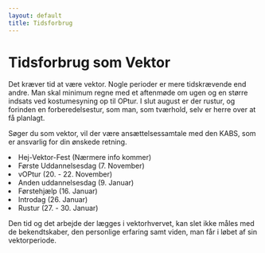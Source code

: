```yaml
---
layout: default
title: Tidsforbrug
---
```


<h1>Tidsforbrug som Vektor</h1>

<div id="poster-image" style="background-image: url('/static/img/tidsforbrug.jpg');">
</div>

<p>
Det kræver tid at være vektor. 
Nogle perioder er mere tidskrævende end andre. 
Man skal minimum regne med et aftenmøde om ugen og en større indsats ved kostumesyning op til OPtur.
I slut august er der rustur, og forinden en forberedelsestur, som man, som tværhold, selv er herre over at få planlagt.
</p>

<p>
Søger du som vektor, vil der være ansættelsessamtale med den KABS, som er ansvarlig for din ønskede retning.
</p>

<li>Hej-Vektor-Fest (Nærmere info kommer)</li>
<li>Første Uddannelsesdag (7. November)</li>
<li>vOPtur (20. - 22. November)</li>
<li>Anden uddannelsesdag (9. Januar)</li>
<li>Førstehjælp (16. Januar)</li>
<li>Introdag (26. Januar) </li>
<li>Rustur (27. - 30. Januar)</li>

<p>
Den tid og det arbejde der lægges i vektorhvervet, kan slet ikke måles med de bekendtskaber, den personlige erfaring samt viden, man får i løbet af sin vektorperiode.
</p>

